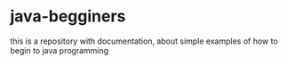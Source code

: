 # java-begginers
this is a repository with documentation, about simple examples of how to begin to java programming 
